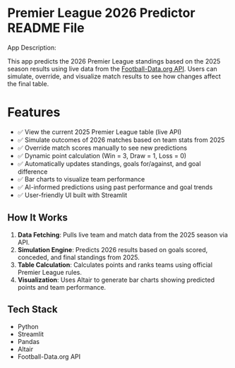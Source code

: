 # Premier League 2026 Predictor README File

App Description: 

This app predicts the 2026 Premier League standings based on the 2025 season results using live data from the [Football-Data.org API](https://www.football-data.org/). Users can simulate, override, and visualize match results to see how changes affect the final table.

# Features

- ✅ View the current 2025 Premier League table (live API)
- ✅ Simulate outcomes of 2026 matches based on team stats from 2025
- ✅ Override match scores manually to see new predictions
- ✅ Dynamic point calculation (Win = 3, Draw = 1, Loss = 0)
- ✅ Automatically updates standings, goals for/against, and goal difference
- ✅ Bar charts to visualize team performance
- ✅ AI-informed predictions using past performance and goal trends
- ✅ User-friendly UI built with Streamlit

## How It Works

1. **Data Fetching**: Pulls live team and match data from the 2025 season via API.
2. **Simulation Engine**: Predicts 2026 results based on goals scored, conceded, and final standings from 2025.
3. **Table Calculation**: Calculates points and ranks teams using official Premier League rules.
4. **Visualization**: Uses Altair to generate bar charts showing predicted points and team performance.

## Tech Stack

- Python
- Streamlit
- Pandas
- Altair
- Football-Data.org API
